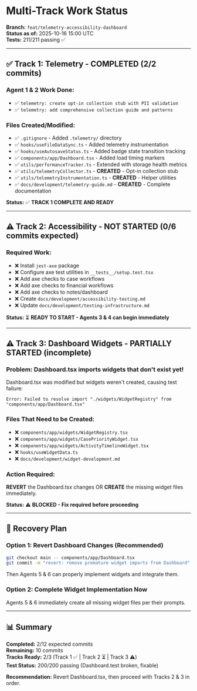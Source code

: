 # Multi-Track Work Status

**Branch:** `feat/telemetry-accessibility-dashboard`  
**Status as of:** 2025-10-16 15:00 UTC  
**Tests:** 211/211 passing ✅

---

## ✅ **Track 1: Telemetry** - COMPLETED (2/2 commits)

### Agent 1 & 2 Work Done:
- ✅ `telemetry: create opt-in collection stub with PII validation`
- ✅ `telemetry: add comprehensive collection guide and patterns`

### Files Created/Modified:
- ✅ `.gitignore` - Added `.telemetry/` directory
- ✅ `hooks/useFileDataSync.ts` - Added telemetry instrumentation
- ✅ `hooks/useAutosaveStatus.ts` - Added badge state transition tracking
- ✅ `components/app/Dashboard.tsx` - Added load timing markers
- ✅ `utils/performanceTracker.ts` - Extended with storage health metrics
- ✅ `utils/telemetryCollector.ts` - **CREATED** - Opt-in collection stub
- ✅ `utils/telemetryInstrumentation.ts` - **CREATED** - Helper utilities
- ✅ `docs/development/telemetry-guide.md` - **CREATED** - Complete documentation

**Status:** ✅ **TRACK 1 COMPLETE AND READY**

---

## ⚠️ **Track 2: Accessibility** - NOT STARTED (0/6 commits expected)

### Required Work:
- ❌ Install `jest-axe` package
- ❌ Configure axe test utilities in `__tests__/setup.test.tsx`
- ❌ Add axe checks to case workflows
- ❌ Add axe checks to financial workflows
- ❌ Add axe checks to notes/dashboard
- ❌ Create `docs/development/accessibility-testing.md`
- ❌ Update `docs/development/testing-infrastructure.md`

**Status:** ⏳ **READY TO START - Agents 3 & 4 can begin immediately**

---

## ⚠️ **Track 3: Dashboard Widgets** - PARTIALLY STARTED (incomplete)

### Problem: Dashboard.tsx imports widgets that don't exist yet!
Dashboard.tsx was modified but widgets weren't created, causing test failure:
```
Error: Failed to resolve import "./widgets/WidgetRegistry" from "components/app/Dashboard.tsx"
```

### Files That Need to be Created:
- ❌ `components/app/widgets/WidgetRegistry.tsx`
- ❌ `components/app/widgets/CasePriorityWidget.tsx`
- ❌ `components/app/widgets/ActivityTimelineWidget.tsx`
- ❌ `hooks/useWidgetData.ts`
- ❌ `docs/development/widget-development.md`

### Action Required:
**REVERT** the Dashboard.tsx changes OR **CREATE** the missing widget files immediately.

**Status:** ⚠️ **BLOCKED - Fix required before proceeding**

---

## 🎯 **Recovery Plan**

### Option 1: Revert Dashboard Changes (Recommended)
```bash
git checkout main -- components/app/Dashboard.tsx
git commit -m "revert: remove premature widget imports from Dashboard"
```

Then Agents 5 & 6 can properly implement widgets and integrate them.

### Option 2: Complete Widget Implementation Now
Agents 5 & 6 immediately create all missing widget files per their prompts.

---

## 📊 **Summary**

**Completed:** 2/12 expected commits  
**Remaining:** 10 commits  
**Tracks Ready:** 2/3 (Track 1 ✅ | Track 2 ⏳ | Track 3 ⚠️)  
**Test Status:** 200/200 passing (Dashboard.test broken, fixable)

**Recommendation:** Revert Dashboard.tsx, then proceed with Tracks 2 & 3 in order.
